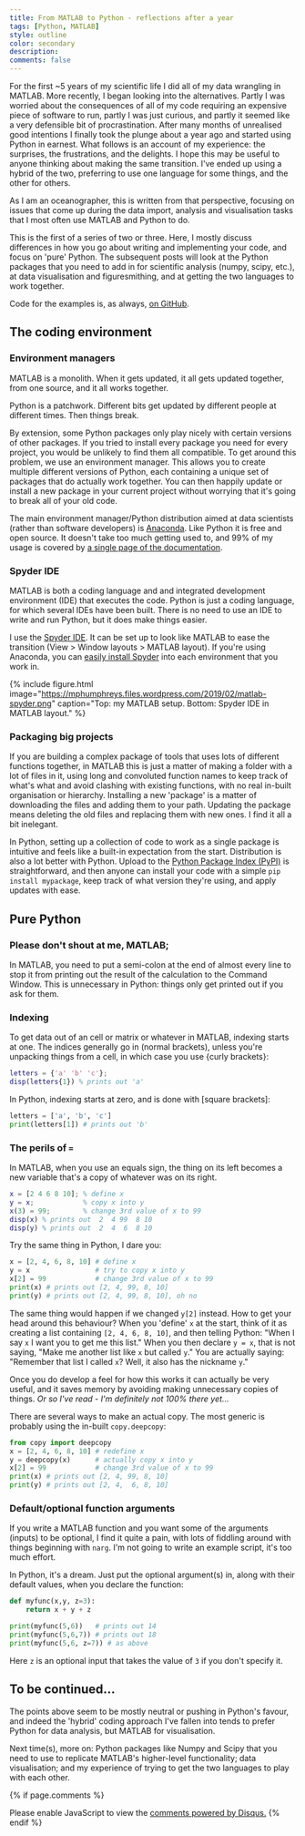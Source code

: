 ```yaml
---
title: From MATLAB to Python - reflections after a year
tags: [Python, MATLAB]
style: outline
color: secondary
description:
comments: false
---
```


For the first ~5 years of my scientific life I did all of my data wrangling in MATLAB. More recently, I began looking into the alternatives. Partly I was worried about the consequences of all of my code requiring an expensive piece of software to run, partly I was just curious, and partly it seemed like a very defensible bit of procrastination. After many months of unrealised good intentions I finally took the plunge about a year ago and started using Python in earnest. What follows is an account of my experience: the surprises, the frustrations, and the delights. I hope this may be useful to anyone thinking about making the same transition. I've ended up using a hybrid of the two, preferring to use one language for some things, and the other for others.

As I am an oceanographer, this is written from that perspective, focusing on issues that come up during the data import, analysis and visualisation tasks that I most often use MATLAB and Python to do.

This is the first of a series of two or three. Here, I mostly discuss differences in how you go about writing and implementing your code, and focus on 'pure' Python. The subsequent posts will look at the Python packages that you need to add in for scientific analysis (numpy, scipy, etc.), at data visualisation and figuresmithing, and at getting the two languages to work together.

Code for the examples is, as always, [on GitHub](https://github.com/mvdh7/mvdh-xyz).

## The coding environment

### Environment managers

MATLAB is a monolith. When it gets updated, it all gets updated together, from one source, and it all works together.

Python is a patchwork. Different bits get updated by different people at different times. Then things break.

By extension, some Python packages only play nicely with certain versions of other packages. If you tried to install every package you need for every project, you would be unlikely to find them all compatible. To get around this problem, we use an environment manager. This allows you to create multiple different versions of Python, each containing a unique set of packages that do actually work together. You can then happily update or install a new package in your current project without worrying that it's going to break all of your old code.

The main environment manager/Python distribution aimed at data scientists (rather than software developers) is [Anaconda](https://www.anaconda.com/). Like Python it is free and open source. It doesn't take too much getting used to, and 99% of my usage is covered by [a single page of the documentation](https://conda.io/projects/conda/en/latest/user-guide/tasks/manage-environments.html).

### Spyder IDE

MATLAB is both a coding language and and integrated development environment (IDE) that executes the code. Python is just a coding language, for which several IDEs have been built. There is no need to use an IDE to write and run Python, but it does make things easier.

I use the [Spyder IDE](https://www.spyder-ide.org/). It can be set up to look like MATLAB to ease the transition (View > Window layouts > MATLAB layout). If you're using Anaconda, you can [easily install Spyder](https://anaconda.org/anaconda/spyder) into each environment that you work in.

{% include figure.html image="https://mphumphreys.files.wordpress.com/2019/02/matlab-spyder.png" caption="Top: my MATLAB setup. Bottom: Spyder IDE in MATLAB layout." %}

### Packaging big projects

If you are building a complex package of tools that uses lots of different functions together, in MATLAB this is just a matter of making a folder with a lot of files in it, using long and convoluted function names to keep track of what's what and avoid clashing with existing functions, with no real in-built organisation or hierarchy. Installing a new 'package' is a matter of downloading the files and adding them to your path. Updating the package means deleting the old files and replacing them with new ones. I find it all a bit inelegant.

In Python, setting up a collection of code to work as a single package is intuitive and feels like a built-in expectation from the start. Distribution is also a lot better with Python. Upload to the [Python Package Index (PyPI)](https://pypi.org/) is straightforward, and then anyone can install your code with a simple `pip install mypackage`, keep track of what version they're using, and apply updates with ease.

## Pure Python

### Please don't shout at me, MATLAB;

In MATLAB, you need to put a semi-colon at the end of almost every line to stop it from printing out the result of the calculation to the Command Window. This is unnecessary in Python: things only get printed out if you ask for them.

### Indexing

To get data out of an cell or matrix or whatever in MATLAB, indexing starts at one. The indices generally go in (normal brackets), unless you're unpacking things from a cell, in which case you use {curly brackets}:

```matlab
letters = {'a' 'b' 'c'};
disp(letters{1}) % prints out 'a'
```

In Python, indexing starts at zero, and is done with [square brackets]:

```python
letters = ['a', 'b', 'c']
print(letters[1]) # prints out 'b'
```

### The perils of `=`

In MATLAB, when you use an equals sign, the thing on its left becomes a new variable that's a copy of whatever was on its right.

```matlab
x = [2 4 6 8 10]; % define x
y = x;            % copy x into y
x(3) = 99;        % change 3rd value of x to 99
disp(x) % prints out  2  4 99  8 10
disp(y) % prints out  2  4  6  8 10
```

Try the same thing in Python, I dare you:

```python
x = [2, 4, 6, 8, 10] # define x
y = x                # try to copy x into y
x[2] = 99            # change 3rd value of x to 99
print(x) # prints out [2, 4, 99, 8, 10]
print(y) # prints out [2, 4, 99, 8, 10], oh no
```

The same thing would happen if we changed `y[2]` instead. How to get your head around this behaviour? When you 'define' `x` at the start, think of it as creating a list containing `[2, 4, 6, 8, 10]`, and then telling Python: "When I say `x` I want you to get me this list." When you then declare `y = x`, that is not saying, "Make me another list like `x` but called `y`." You are actually saying: "Remember that list I called `x`? Well, it also has the nickname `y`."

Once you do develop a feel for how this works it can actually be very useful, and it saves memory by avoiding making unnecessary copies of things. *Or so I've read - I'm definitely not 100% there yet...*

There are several ways to make an actual copy. The most generic is probably using the in-built `copy.deepcopy`:

```python
from copy import deepcopy
x = [2, 4, 6, 8, 10] # redefine x
y = deepcopy(x)      # actually copy x into y
x[2] = 99            # change 3rd value of x to 99
print(x) # prints out [2, 4, 99, 8, 10]
print(y) # prints out [2, 4,  6, 8, 10]
```

### Default/optional function arguments

If you write a MATLAB function and you want some of the arguments (inputs) to be optional, I find it quite a pain, with lots of fiddling around with things beginning with `narg`. I'm not going to write an example script, it's too much effort.

In Python, it's a dream. Just put the optional argument(s) in, along with their default values, when you declare the function:

```python
def myfunc(x,y, z=3):
    return x + y + z

print(myfunc(5,6))   # prints out 14
print(myfunc(5,6,7)) # prints out 18
print(myfunc(5,6, z=7)) # as above
```

Here `z` is an optional input that takes the value of `3` if you don't specify it.

## To be continued...

The points above seem to be mostly neutral or pushing in Python's favour, and indeed the 'hybrid' coding approach I've fallen into tends to prefer Python for data analysis, but MATLAB for visualisation.

Next time(s), more on: Python packages like Numpy and Scipy that you need to use to replicate MATLAB's higher-level functionality; data visualisation; and my experience of trying to get the two languages to play with each other.

{% if page.comments %}
<div id="disqus_thread"></div>
<script>
var disqus_config = function () {
this.page.url = 'https://mvdh.xyz/blog/from-matlab-to-python-reflections-after-a-year';  // Replace PAGE_URL with your page's canonical URL variable
// this.page.identifier = PAGE_IDENTIFIER; // Replace PAGE_IDENTIFIER with your page's unique identifier variable
};
(function() { // DON'T EDIT BELOW THIS LINE
var d = document, s = d.createElement('script');
s.src = 'https://mvdh7.disqus.com/embed.js';
s.setAttribute('data-timestamp', +new Date());
(d.head || d.body).appendChild(s);
})();
</script>
<noscript>Please enable JavaScript to view the <a href="https://disqus.com/?ref_noscript">comments powered by Disqus.</a></noscript>
{% endif %}
